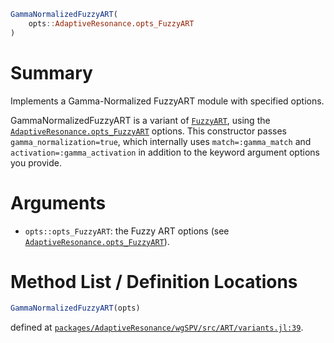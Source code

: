 ```julia
GammaNormalizedFuzzyART(
    opts::AdaptiveResonance.opts_FuzzyART
)

```

# Summary

Implements a Gamma-Normalized FuzzyART module with specified options.

GammaNormalizedFuzzyART is a variant of [`FuzzyART`](@ref), using the [`AdaptiveResonance.opts_FuzzyART`](@ref) options. This constructor passes `gamma_normalization=true`, which internally uses `match=:gamma_match` and `activation=:gamma_activation` in addition to the keyword argument options you provide.

# Arguments

  * `opts::opts_FuzzyART`: the Fuzzy ART options (see [`AdaptiveResonance.opts_FuzzyART`](@ref)).

# Method List / Definition Locations

```julia
GammaNormalizedFuzzyART(opts)
```

defined at [`packages/AdaptiveResonance/wgSPV/src/ART/variants.jl:39`](file:///home/terasaki/.julia/packages/AdaptiveResonance/wgSPV/src/ART/variants.jl).
